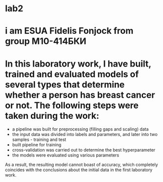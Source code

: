 # lab2
# i am ESUA Fidelis Fonjock from group M10-414БКИ 
# In this laboratory work, I have built, trained and evaluated models of several types that determine whether a person has breast cancer or not. The following steps were taken during the work:
  - a pipeline was built for preprocessing (filling gaps and scaling) data
  - the input data was divided into labels and parameters, and later into two samples - training and test
  - built pipeline for training
  - cross-validation was carried out to determine the best hyperparameter
  - the models were evaluated using various parameters

As a result, the resulting model cannot boast of accuracy, which completely coincides with the conclusions about the initial data in the first laboratory work.
